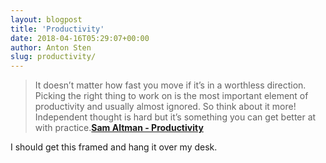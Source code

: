 ```yaml
---
layout: blogpost
title: 'Productivity'
date: 2018-04-16T05:29:07+00:00
author: Anton Sten
slug: productivity/
---
```


>It doesn’t matter how fast you move if it’s in a worthless direction. Picking the right thing to work on is the most important element of productivity and usually almost ignored.  So think about it more!  Independent thought is hard but it’s something you can get better at with practice.**[Sam Altman - Productivity](http://blog.samaltman.com/productivity)**

I should get this framed and hang it over my desk. 
